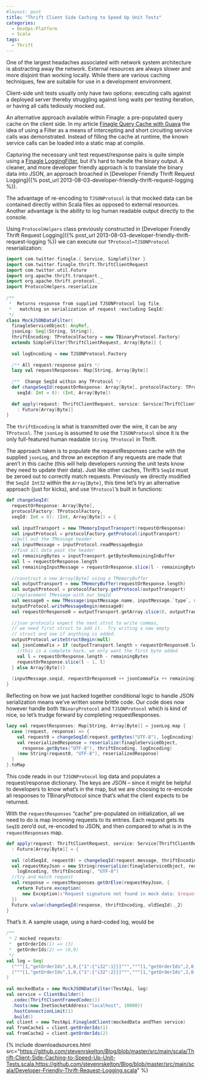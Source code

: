 ```yaml
---
#layout: post
title: "Thrift Client Side Caching to Speed Up Unit Tests"
categories:
  - DevOps-Platform
  - Scala
tags:
  - Thrift
---
```


One of the largest headaches associated with network system architecture is abstracting away the network. External
resources are always slower and more disjoint than working locally. While there are various caching techniques, few are
suitable for use in a development environment.

Client-side unit tests usually only have two options: executing calls against a deployed server thereby struggling
against long waits per testing iteration, or having all calls tediously mocked out.

An alternative approach available within Finagle: a pre-populated query cache on the client side. In my
article [Finagle Query Cache with Guava](http://stevenskelton.ca/finagle-query-cache-with-guava/) the idea of using a
Filter as a means of intercepting and short circuiting service calls was demonstrated. Instead of filling the cache at
runtime, the known service calls can be loaded into a static map at compile.

Capturing the necessary unit test request/response pairs is quite simple using
a [Finagle LoggingFilter](https://github.com/twitter/finagle/blob/master/finagle-core/src/main/scala/com/twitter/finagle/filter/LoggingFilter.scala),
but it’s hard to handle the binary output. A cleaner, and more developer friendly approach is to translate the binary
data into JSON, an approach broached in [Developer Friendly Thrift Request Logging]({% post_url
2013-08-03-developer-friendly-thrift-request-logging %}).

The advantage of re-encoding to `TJSONProtocol` is that mocked data can be contained directly within Scala files as
opposed to external resources. Another advantage is the ability to log human readable output directly to the console.

Using `ProtocolHelpers` class previously constructed in [Developer Friendly Thrift Request Logging]({% post_url
2013-08-03-developer-friendly-thrift-request-logging %}) we can execute our `TProtocol↔TJSONProtocol` reserialization:

```scala
import com.twitter.finagle.{ Service, SimpleFilter }
import com.twitter.finagle.thrift.ThriftClientRequest
import com.twitter.util.Future
import org.apache.thrift.transport._
import org.apache.thrift.protocol._
import ProtocolHelpers.reserialize
 
/**
 *  Returns response from supplied TJSONProtocol log file,
 *   matching on serialization of request (excluding SeqId).
 */
class MockJSONDataFilter(
  finagleServiceObject: AnyRef,
  jsonLog: Seq[(String, String)],
  thriftEncoding: TProtocolFactory = new TBinaryProtocol.Factory)
  extends SimpleFilter[ThriftClientRequest, Array[Byte]] {
 
  val logEncoding = new TJSONProtocol.Factory
 
  /** All request/response pairs */
  lazy val requestResponses: Map[String, Array[Byte]]
 
  /**  Change SeqId within any TProtocol */
  def changeSeqId(requestOrResponse: Array[Byte], protocolFactory: TProtocolFactory, 
    seqId: Int = 0): (Int, Array[Byte])
 
  def apply(request: ThriftClientRequest, service: Service[ThriftClientRequest, Array[Byte]])
    : Future[Array[Byte]] 
}
```

The `thriftEncoding` is what is transmitted over the wire, it can be any `TProtocol`. The `jsonLog` is assumed to use
the `TJSONProtocol` since it is the only full-featured human readable `String TProtocol` in Thrift.

The approach taken is to populate the requestResponses cache with the supplied `jsonLog`, and throw an exception if any
requests are made that aren’t in this cache (this will help developers running the unit tests know they need to update
their data). Just like other caches, Thrift’s `SeqId` must be zeroed out to correctly match requests. Previously we
directly modified the `SeqId Int32` within the `Array[Byte]`, this time let’s try an alternative approach (just for
kicks), and use `TProtocol`’s built in functions:

```scala
def changeSeqId(
  requestOrResponse: Array[Byte], 
  protocolFactory: TProtocolFactory, 
  seqId: Int = 0): (Int, Array[Byte]) = {
 
  val inputTransport = new TMemoryInputTransport(requestOrResponse)
  val inputProtocol = protocolFactory.getProtocol(inputTransport)
  //pull out the TMessage header
  val inputMessage = inputProtocol.readMessageBegin
  //find all data past the header
  val remainingBytes = inputTransport.getBytesRemainingInBuffer
  val l = requestOrResponse.length
  val remainingInputMessage = requestOrResponse.slice(l - remainingBytes, l)
 
  //construct a new Array[Byte] using a TMemoryBuffer
  val outputTransport = new TMemoryBuffer(requestOrResponse.length)
  val outputProtocol = protocolFactory.getProtocol(outputTransport)
  //replacement TMessage with our SeqId
  val message0 = new TMessage(inputMessage.name, inputMessage.`type`, seqId)
  outputProtocol.writeMessageBegin(message0)
  val requestOrResponse0 = outputTransport.getArray.slice(0, outputTransport.length)
 
  //json protocols expect the next strut to write commas,
  // we need first struct to add it.  Try writing a new empty
  // struct and see if anything is added.
  outputProtocol.writeStructBegin(null)
  val jsonCommaFix = if (outputTransport.length > requestOrResponse0.length) {
    //this is a complete hack, we only want the first byte added
    val l = requestOrResponse.length - remainingBytes
    requestOrResponse.slice(l - 1, l)
  } else Array[Byte]()
 
  (inputMessage.seqid, requestOrResponse0 ++ jsonCommaFix ++ remainingInputMessage)
}
```

Reflecting on how we just hacked together conditional logic to handle JSON serialization means we’ve written some
brittle code. Our code does now however handle both `TBinaryProtocol` and `TJSONProtocol` which is kind of nice, so
let’s trudge forward by completing requestResponses.

```scala
lazy val requestResponses: Map[String, Array[Byte]] = jsonLog.map {
  case (request, response) => {
    val request0 = changeSeqId(request.getBytes("UTF-8"), logEncoding)._2
    val reserializedResponse = reserialize(finagleServiceObject, 
      response.getBytes("UTF-8"), thriftEncoding, logEncoding)
    (new String(request0, "UTF-8"), reserializedResponse)
  }
}.toMap
```

This code reads in our `TJSONProtocol` log data and populates a request/response dictionary. The keys are JSON – since
it might be helpful to developers to know what’s in the map, but we are choosing to re-encode all responses to
TBinaryProtocol since that’s what the client expects to be returned.

With the `requestResponses` “cache” pre-populated on initialization, all we need to do is map incoming requests to its
entries.
Each request gets its `SeqID` zero’d out, re-encoded to JSON, and then compared to what is in the `requestResponses` map.

```scala
def apply(request: ThriftClientRequest, service: Service[ThriftClientRequest, Array[Byte]])
  : Future[Array[Byte]] = {
 
  val (oldSeqId, request0) = changeSeqId(request.message, thriftEncoding)
  val requestKeyJson = new String(reserialize(finagleServiceObject, request0, 
    logEncoding, thriftEncoding), "UTF-8")
  //try and match request
  val response = requestResponses.getOrElse(requestKeyJson, {
    return Future.exception(
      new Exception(s"Request signature not found in mock data: $requestKeyJson"))
  })
  Future.value(changeSeqId(response, thriftEncoding, oldSeqId)._2)
}
```

That’s it. A sample usage, using a hard-coded log, would be

```scala
/**
 * 2 mocked requests:
 *  getOrderIds(1) => (3)
 *  getOrderIds(2) => (8,9)
 */
val log = Seq(
  ("""[1,"getOrderIds",1,0,{"1":{"i32":1}}]""","""[1,"getOrderIds",2,0,{"0":{"lst":["rec",1,{"1":{"i32":3}}]}}]"""),
  ("""[1,"getOrderIds",1,0,{"1":{"i32":2}}]""","""[1,"getOrderIds",2,0,{"0":{"lst":["rec",2,{"1":{"i32":8}},{"1":{"i32":9}}]}}]""")
)
     
val mockedData = new MockJSONDataFilter(TestApi, log)
val service = ClientBuilder()
  .codec(ThriftClientFramedCodec())
  .hosts(new InetSocketAddress("localhost", 10000))
  .hostConnectionLimit(1)
  .build()
val client = new TestApi.FinagledClient(mockedData andThen service)
val fromCache1 = client.getOrderIds(1)
val fromCache2 = client.getOrderIds(2)
```

{%
include downloadsources.html
src="https://github.com/stevenrskelton/Blog/blob/master/src/main/scala/Thrift-Client-Side-Caching-to-Speed-Up-Unit-Tests.scala,https://github.com/stevenrskelton/Blog/blob/master/src/main/scala/Developer-Friendly-Thrift-Request-Logging.scala"
%}